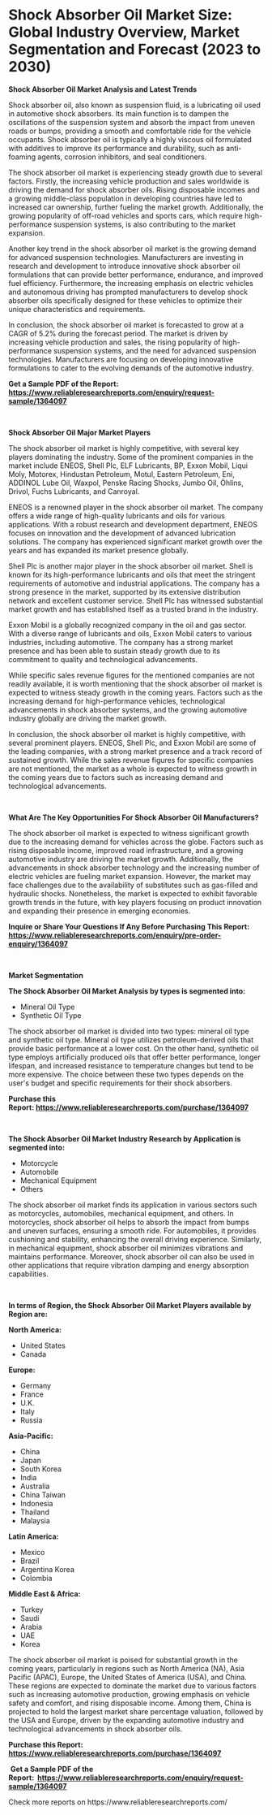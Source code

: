 <p><h1>Shock Absorber Oil Market Size: Global Industry Overview, Market Segmentation and Forecast (2023 to 2030)</h1></p><p><strong>Shock Absorber Oil Market Analysis and Latest Trends</strong></p>
<p><p>Shock absorber oil, also known as suspension fluid, is a lubricating oil used in automotive shock absorbers. Its main function is to dampen the oscillations of the suspension system and absorb the impact from uneven roads or bumps, providing a smooth and comfortable ride for the vehicle occupants. Shock absorber oil is typically a highly viscous oil formulated with additives to improve its performance and durability, such as anti-foaming agents, corrosion inhibitors, and seal conditioners.</p><p>The shock absorber oil market is experiencing steady growth due to several factors. Firstly, the increasing vehicle production and sales worldwide is driving the demand for shock absorber oils. Rising disposable incomes and a growing middle-class population in developing countries have led to increased car ownership, further fueling the market growth. Additionally, the growing popularity of off-road vehicles and sports cars, which require high-performance suspension systems, is also contributing to the market expansion.</p><p>Another key trend in the shock absorber oil market is the growing demand for advanced suspension technologies. Manufacturers are investing in research and development to introduce innovative shock absorber oil formulations that can provide better performance, endurance, and improved fuel efficiency. Furthermore, the increasing emphasis on electric vehicles and autonomous driving has prompted manufacturers to develop shock absorber oils specifically designed for these vehicles to optimize their unique characteristics and requirements.</p><p>In conclusion, the shock absorber oil market is forecasted to grow at a CAGR of 5.2% during the forecast period. The market is driven by increasing vehicle production and sales, the rising popularity of high-performance suspension systems, and the need for advanced suspension technologies. Manufacturers are focusing on developing innovative formulations to cater to the evolving demands of the automotive industry.</p></p>
<p><strong>Get a Sample PDF of the Report:&nbsp; <a href="https://www.reliableresearchreports.com/enquiry/request-sample/1364097">https://www.reliableresearchreports.com/enquiry/request-sample/1364097</a></strong></p>
<p>&nbsp;</p>
<p><strong>Shock Absorber Oil Major Market Players</strong></p>
<p><p>The shock absorber oil market is highly competitive, with several key players dominating the industry. Some of the prominent companies in the market include ENEOS, Shell Plc, ELF Lubricants, BP, Exxon Mobil, Liqui Moly, Motorex, Hindustan Petroleum, Motul, Eastern Petroleum, Eni, ADDINOL Lube Oil, Waxpol, Penske Racing Shocks, Jumbo Oil, Öhlins, Drivol, Fuchs Lubricants, and Canroyal.</p><p>ENEOS is a renowned player in the shock absorber oil market. The company offers a wide range of high-quality lubricants and oils for various applications. With a robust research and development department, ENEOS focuses on innovation and the development of advanced lubrication solutions. The company has experienced significant market growth over the years and has expanded its market presence globally.</p><p>Shell Plc is another major player in the shock absorber oil market. Shell is known for its high-performance lubricants and oils that meet the stringent requirements of automotive and industrial applications. The company has a strong presence in the market, supported by its extensive distribution network and excellent customer service. Shell Plc has witnessed substantial market growth and has established itself as a trusted brand in the industry.</p><p>Exxon Mobil is a globally recognized company in the oil and gas sector. With a diverse range of lubricants and oils, Exxon Mobil caters to various industries, including automotive. The company has a strong market presence and has been able to sustain steady growth due to its commitment to quality and technological advancements.</p><p>While specific sales revenue figures for the mentioned companies are not readily available, it is worth mentioning that the shock absorber oil market is expected to witness steady growth in the coming years. Factors such as the increasing demand for high-performance vehicles, technological advancements in shock absorber systems, and the growing automotive industry globally are driving the market growth.</p><p>In conclusion, the shock absorber oil market is highly competitive, with several prominent players. ENEOS, Shell Plc, and Exxon Mobil are some of the leading companies, with a strong market presence and a track record of sustained growth. While the sales revenue figures for specific companies are not mentioned, the market as a whole is expected to witness growth in the coming years due to factors such as increasing demand and technological advancements.</p></p>
<p>&nbsp;</p>
<p><strong>What Are The Key Opportunities For Shock Absorber Oil Manufacturers?</strong></p>
<p><p>The shock absorber oil market is expected to witness significant growth due to the increasing demand for vehicles across the globe. Factors such as rising disposable income, improved road infrastructure, and a growing automotive industry are driving the market growth. Additionally, the advancements in shock absorber technology and the increasing number of electric vehicles are fueling market expansion. However, the market may face challenges due to the availability of substitutes such as gas-filled and hydraulic shocks. Nonetheless, the market is expected to exhibit favorable growth trends in the future, with key players focusing on product innovation and expanding their presence in emerging economies.</p></p>
<p><strong>Inquire or Share Your Questions If Any Before Purchasing This Report: <a href="https://www.reliableresearchreports.com/enquiry/pre-order-enquiry/1364097">https://www.reliableresearchreports.com/enquiry/pre-order-enquiry/1364097</a></strong></p>
<p>&nbsp;</p>
<p><strong>Market Segmentation</strong></p>
<p><strong>The Shock Absorber Oil Market Analysis by types is segmented into:</strong></p>
<p><ul><li>Mineral Oil Type</li><li>Synthetic Oil Type</li></ul></p>
<p><p>The shock absorber oil market is divided into two types: mineral oil type and synthetic oil type. Mineral oil type utilizes petroleum-derived oils that provide basic performance at a lower cost. On the other hand, synthetic oil type employs artificially produced oils that offer better performance, longer lifespan, and increased resistance to temperature changes but tend to be more expensive. The choice between these two types depends on the user's budget and specific requirements for their shock absorbers.</p></p>
<p><strong>Purchase this Report:&nbsp;<a href="https://www.reliableresearchreports.com/purchase/1364097">https://www.reliableresearchreports.com/purchase/1364097</a></strong></p>
<p>&nbsp;</p>
<p><strong>The Shock Absorber Oil Market Industry Research by Application is segmented into:</strong></p>
<p><ul><li>Motorcycle</li><li>Automobile</li><li>Mechanical Equipment</li><li>Others</li></ul></p>
<p><p>The shock absorber oil market finds its application in various sectors such as motorcycles, automobiles, mechanical equipment, and others. In motorcycles, shock absorber oil helps to absorb the impact from bumps and uneven surfaces, ensuring a smooth ride. For automobiles, it provides cushioning and stability, enhancing the overall driving experience. Similarly, in mechanical equipment, shock absorber oil minimizes vibrations and maintains performance. Moreover, shock absorber oil can also be used in other applications that require vibration damping and energy absorption capabilities.</p></p>
<p>&nbsp;</p>
<p><strong>In terms of Region, the Shock Absorber Oil Market Players available by Region are:</strong></p>
<p>
    <p> <strong> North America: </strong>
        <ul>
            <li>United States</li>
            <li>Canada</li>
        </ul>
        </p> 
    <p> <strong> Europe: </strong>
        <ul>
            <li>Germany</li>
            <li>France</li>
            <li>U.K.</li>
            <li>Italy</li>
            <li>Russia</li>
        </ul>
        </p> 
    <p> <strong> Asia-Pacific: </strong>
        <ul>
            <li>China</li>
            <li>Japan</li>
            <li>South Korea</li>
            <li>India</li>
            <li>Australia</li>
            <li>China Taiwan</li>
            <li>Indonesia</li>
            <li>Thailand</li>
            <li>Malaysia</li>
        </ul>
        </p> 
    <p> <strong> Latin America: </strong>
        <ul>
            <li>Mexico</li>
            <li>Brazil</li>
            <li>Argentina Korea</li>
            <li>Colombia</li>
        </ul>
        </p> 
    <p> <strong> Middle East & Africa: </strong>
        <ul>
            <li>Turkey</li>
            <li>Saudi</li>
            <li>Arabia</li>
            <li>UAE</li>
            <li>Korea</li>
        </ul>
    </p>
    </p>
<p><p>The shock absorber oil market is poised for substantial growth in the coming years, particularly in regions such as North America (NA), Asia Pacific (APAC), Europe, the United States of America (USA), and China. These regions are expected to dominate the market due to various factors such as increasing automotive production, growing emphasis on vehicle safety and comfort, and rising disposable income. Among them, China is projected to hold the largest market share percentage valuation, followed by the USA and Europe, driven by the expanding automotive industry and technological advancements in shock absorber oils.</p></p>
<p><strong>Purchase this Report: <a href="https://www.reliableresearchreports.com/purchase/1364097">https://www.reliableresearchreports.com/purchase/1364097</a></strong></p>
<p>&nbsp;<strong>Get a Sample PDF of the Report:&nbsp;&nbsp;<a href="https://www.reliableresearchreports.com/enquiry/request-sample/1364097">https://www.reliableresearchreports.com/enquiry/request-sample/1364097</a></strong></p>
<p><strong></strong></p>
<p>Check more reports on https://www.reliableresearchreports.com/</p>